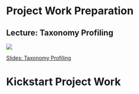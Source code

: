 

# Project Work Preparation

## Lecture: Taxonomy Profiling

![](resources/images/project-work_files/figure-docx//10P4ktKWSrRpM1YAWYW31tLly_jf1rcfgCMbzZ9Tx9xY_g35f391192_00.png)

[Slides: Taxonomy Profiling](https://docs.google.com/presentation/d/10P4ktKWSrRpM1YAWYW31tLly_jf1rcfgCMbzZ9Tx9xY/edit?usp=sharing)

# Kickstart Project Work
